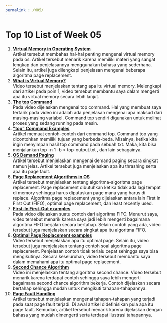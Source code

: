 ```yaml
---
permalink : /W05/
---
```

Top 10 List of Week 05
==============================
1. __[Virtual Memory in Operating System](https://www.tutorialspoint.com/operating_system/os_virtual_memory.htm)__<br>
	Artikel tersebut membahas hal-hal penting mengenai virtual memory pada os. Artikel tersebut menarik karena memiliki materi yang sangat lengkap dan penjelasannya menggunakan bahasa yang sederhana. Selain itu, artikel juga dilengkapi penjelasan mengenai beberapa algoritma page replacement.
2. __[What is Virtual Memory?](https://www.youtube.com/watch?v=2quKyPnUShQ)__<br>
	Video tersebut menjelaskan tentang apa itu virtual memory. Melengkapi dari artikel pada  poin 1, video tersebut membantu saya dalam mengerti apa itu virtual memory secara lebih lanjut.
3. __[The top Command](https://www.youtube.com/watch?v=jB6dS3_xdBA)__<br>
	Pada video dijelaskan mengenai top command. Hal yang membuat saya tertarik pada video ini adalah ada penjelasan mengenai apa maksud dari masing-masing variabel. Command top sendiri digunakan untuk melihat proses yang sedang running pada mesin.
4. __["top" Command Examples](https://www.tecmint.com/12-top-command-examples-in-linux/)__<br>
	Artikel memuat contoh-contoh dari command top. Command top yang dicontohkan memiliki tujuan yang berbeda-beda. Misalnya, ketika kita ingin menyimpan hasil top command pada sebuah txt. Maka, kita bisa menjalankan top -n 1 -b > top-output.txt , dan lain sebagainya.
5. __[OS Demand Paging](https://www.javatpoint.com/os-demand-paging)__<br>
	Artikel tersebut menjelaskan mengenai demand paging secara singkat namun jelas. Artikel tersebut juga menjelaskan apa itu thrashing serta apa itu page fault.
6. __[Page Replacement Algorithms in OS](https://www.geeksforgeeks.org/page-replacement-algorithms-in-operating-systems/)__<br>
	Artikel tersebut menjelaskan tentang algoritma-algoritma page replacement. Page replacement dibutuhkan ketika tidak ada lagi tempat di memory sehingga harus diputuskan page mana yang harus di replace. Algoritma page replacement yang dijelaskan antara lain First In First Out (FIFO), optimal page replacement, dan least recently used.
7. __[First-In First-Out examples](https://www.youtube.com/watch?v=ET43MRKRuYM)__<br>
	Pada video dijelaskan suatu contoh dari algoritma FIFO. Menurut saya, video tersebut menarik karena saya jadi lebih mengerti bagaimana algoritma FIFO berjalan secara bertahap. Selain contoh yang ada, video tersebut juga menjelaskan secara singkat apa itu algoritma FIFO.
8. __[Optimal Page Replacement examples](https://www.youtube.com/watch?v=jeJIKKQcqpU)__<br>
	Video tersebut menjelaskan apa itu optimal page. Selain itu, video tersebut juga menjelaskan tentang contoh soal algoritma page replacement. Penjelasan contoh tidak terlalu cepat sehingga saya bisa mengikutinya. Secara keseluruhan, video tersebut membantu saya dalam memahami apa itu optimal page replacement.
9. __[Second Chance Algorithm](https://www.youtube.com/watch?v=C26qsPwf-Js)__<br>
	Video ini menjelaskan tentang algoritma second chance. Video tersebut menarik karena terdapat contoh sehingga saya lebih mengerti bagaimana second chance algorithm bekerja. Contoh dijelaskan secara bertahap sehingga mudah untuk mengikuti tahapan-tahapannya.
10. __[Page Fault Handling](https://www.geeksforgeeks.org/page-fault-handling-in-operating-system/)__<br>
	Artikel tersebut menjelaskan mengenai tahapan-tahapan yang terjadi pada saat page fault terjadi. Di awal artikel didefinisikan pula apa itu page fault. Kemudian, artikel tersebut menarik karena dijelaskan dengan bahasa yang mudah dimengerti serta terdapat ilustrasi tahapannya.
